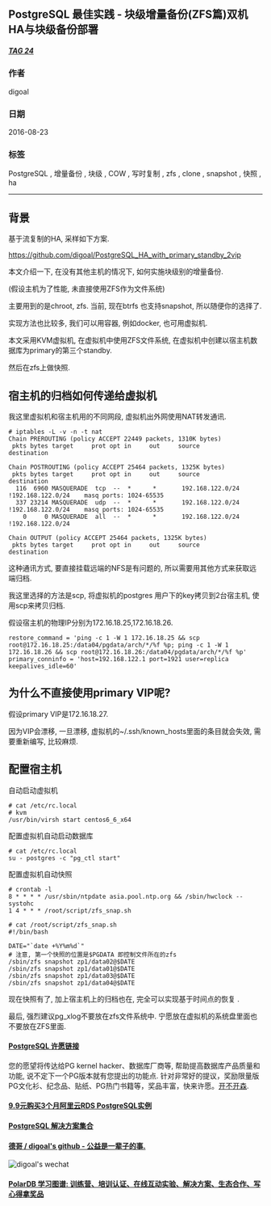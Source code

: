 ## PostgreSQL 最佳实践 - 块级增量备份(ZFS篇)双机HA与块级备份部署  
##### [TAG 24](../class/24.md)
                                                                                                                  
### 作者                                                                                                                      
digoal                                                                                                                      
                                                                                                                  
### 日期                                                                                                                      
2016-08-23                                                                                                                 
                                                                                                                  
### 标签                                                                                                                      
PostgreSQL , 增量备份 , 块级 , COW , 写时复制 , zfs , clone , snapshot , 快照 , ha                                         
                                                                                                                  
----                                                                                                                      
                           
## 背景  
基于流复制的HA, 采样如下方案.    
  
https://github.com/digoal/PostgreSQL_HA_with_primary_standby_2vip    
    
本文介绍一下, 在没有其他主机的情况下, 如何实施块级别的增量备份.    
    
(假设主机为了性能, 未直接使用ZFS作为文件系统)    
    
主要用到的是chroot, zfs. 当前, 现在btrfs 也支持snapshot, 所以随便你的选择了.     
    
实现方法也比较多, 我们可以用容器, 例如docker, 也可用虚拟机.    
    
本文采用KVM虚拟机, 在虚拟机中使用ZFS文件系统, 在虚拟机中创建以宿主机数据库为primary的第三个standby.    
    
然后在zfs上做快照.    
    
## 宿主机的归档如何传递给虚拟机  
我这里虚拟机和宿主机用的不同网段, 虚拟机出外网使用NAT转发通讯.    
  
```  
# iptables -L -v -n -t nat    
Chain PREROUTING (policy ACCEPT 22449 packets, 1310K bytes)    
 pkts bytes target     prot opt in     out     source               destination             
    
Chain POSTROUTING (policy ACCEPT 25464 packets, 1325K bytes)    
 pkts bytes target     prot opt in     out     source               destination             
  116  6960 MASQUERADE  tcp  --  *      *       192.168.122.0/24    !192.168.122.0/24    masq ports: 1024-65535     
  337 23214 MASQUERADE  udp  --  *      *       192.168.122.0/24    !192.168.122.0/24    masq ports: 1024-65535     
    0     0 MASQUERADE  all  --  *      *       192.168.122.0/24    !192.168.122.0/24        
    
Chain OUTPUT (policy ACCEPT 25464 packets, 1325K bytes)    
 pkts bytes target     prot opt in     out     source               destination     
```  
    
这种通讯方式, 要直接挂载远端的NFS是有问题的, 所以需要用其他方式来获取远端归档.    
    
我这里选择的方法是scp, 将虚拟机的postgres 用户下的key拷贝到2台宿主机, 使用scp来拷贝归档.    
    
假设宿主机的物理IP分别为172.16.18.25,172.16.18.26.     
  
```  
restore_command = 'ping -c 1 -W 1 172.16.18.25 && scp root@172.16.18.25:/data04/pgdata/arch/*/%f %p; ping -c 1 -W 1 172.16.18.26 && scp root@172.16.18.26:/data04/pgdata/arch/*/%f %p'    
primary_conninfo = 'host=192.168.122.1 port=1921 user=replica keepalives_idle=60'    
```  
    
## 为什么不直接使用primary VIP呢?   
假设primary VIP是172.16.18.27.    
    
因为VIP会漂移, 一旦漂移, 虚拟机的~/.ssh/known_hosts里面的条目就会失效, 需要重新编写, 比较麻烦.    
    
## 配置宿主机    
    
自动启动虚拟机    
  
```  
# cat /etc/rc.local    
# kvm    
/usr/bin/virsh start centos6_6_x64    
```  
    
配置虚拟机自动启动数据库    
  
```  
# cat /etc/rc.local    
su - postgres -c "pg_ctl start"    
```  
    
配置虚拟机自动快照    
  
```  
# crontab -l    
8 * * * * /usr/sbin/ntpdate asia.pool.ntp.org && /sbin/hwclock --systohc    
1 4 * * * /root/script/zfs_snap.sh    
    
# cat /root/script/zfs_snap.sh     
#!/bin/bash    
    
DATE="`date +%Y%m%d`"    
# 注意, 第一个快照的位置是$PGDATA 即控制文件所在的zfs    
/sbin/zfs snapshot zp1/data02@$DATE    
/sbin/zfs snapshot zp1/data01@$DATE    
/sbin/zfs snapshot zp1/data03@$DATE    
/sbin/zfs snapshot zp1/data04@$DATE    
```  
    
现在快照有了, 加上宿主机上的归档也在, 完全可以实现基于时间点的恢复 .     
    
最后, 强烈建议pg_xlog不要放在zfs文件系统中. 宁愿放在虚拟机的系统盘里面也不要放在ZFS里面.        
                                                                                          
                                                                    
                                                                
  
  
  
  
  
  
  
  
  
  
  
  
  
  
  
  
  
  
  
  
  
  
  
  
  
  
  
  
  
  
  
  
  
  
  
  
  
  
  
  
  
  
  
  
  
  
  
  
  
  
  
  
  
  
  
  
  
  
  
  
  
  
  
  
  
  
  
  
  
  
  
  
  
#### [PostgreSQL 许愿链接](https://github.com/digoal/blog/issues/76 "269ac3d1c492e938c0191101c7238216")
您的愿望将传达给PG kernel hacker、数据库厂商等, 帮助提高数据库产品质量和功能, 说不定下一个PG版本就有您提出的功能点. 针对非常好的提议，奖励限量版PG文化衫、纪念品、贴纸、PG热门书籍等，奖品丰富，快来许愿。[开不开森](https://github.com/digoal/blog/issues/76 "269ac3d1c492e938c0191101c7238216").  
  
  
#### [9.9元购买3个月阿里云RDS PostgreSQL实例](https://www.aliyun.com/database/postgresqlactivity "57258f76c37864c6e6d23383d05714ea")
  
  
#### [PostgreSQL 解决方案集合](https://yq.aliyun.com/topic/118 "40cff096e9ed7122c512b35d8561d9c8")
  
  
#### [德哥 / digoal's github - 公益是一辈子的事.](https://github.com/digoal/blog/blob/master/README.md "22709685feb7cab07d30f30387f0a9ae")
  
  
![digoal's wechat](../pic/digoal_weixin.jpg "f7ad92eeba24523fd47a6e1a0e691b59")
  
  
#### [PolarDB 学习图谱: 训练营、培训认证、在线互动实验、解决方案、生态合作、写心得拿奖品](https://www.aliyun.com/database/openpolardb/activity "8642f60e04ed0c814bf9cb9677976bd4")
  
